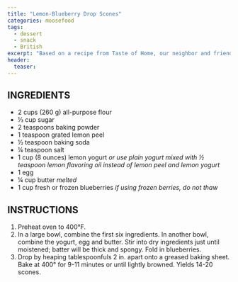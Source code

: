 ```yaml
---
title: "Lemon-Blueberry Drop Scones"
categories: moosefood
tags: 
  - dessert
  - snack
  - British
excerpt: "Based on a recipe from Taste of Home, our neighbor and friend Leona has made these for us a few times and they're light and delicious. They are also very good with dried cherries instead of blueberries."
header:
  teaser: 
---
```


## INGREDIENTS
* 2 cups (260 g) all-purpose flour
* ⅓ cup sugar
* 2 teaspoons baking powder
* 1 teaspoon grated lemon peel
* ½ teaspoon baking soda
* ¼ teaspoon salt
* 1 cup (8 ounces) lemon yogurt *or use plain yogurt mixed with ½ teaspoon lemon flavoring oil instead of lemon peel and lemon yogurt*
* 1 egg
* ¼ cup butter *melted*
* 1 cup fresh or frozen blueberries *if using frozen berries, do not thaw*

## INSTRUCTIONS
1. Preheat oven to 400°F.
2. In a large bowl, combine the first six ingredients. In another bowl, combine the yogurt, egg and butter. Stir into dry ingredients just until moistened; batter will be thick and spongy. Fold in blueberries.
3. Drop by heaping tablespoonfuls 2 in. apart onto a greased baking sheet. Bake at 400° for 9-11 minutes or until lightly browned. Yields 14-20 scones. 

